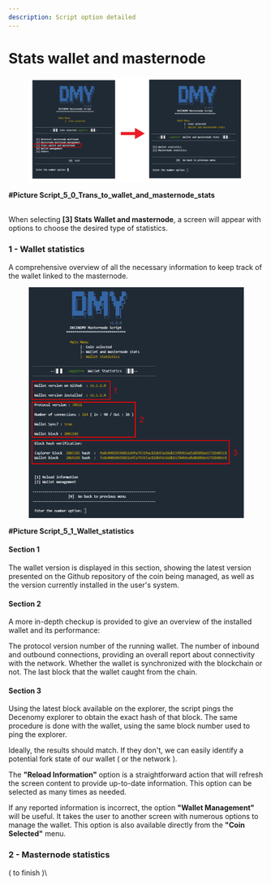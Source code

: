 ```yaml
---
description: Script option detailed
---
```


# Stats wallet and masternode

<figure><img src="../../.gitbook/assets/Script_5_0_Trans_to_wallet_and_masternode_stats.png" alt=""><figcaption></figcaption></figure>

**#Picture Script\_5\_0\_Trans\_to\_wallet\_and\_masternode\_stats**

\
When selecting **\[3] Stats Wallet and masternode**, a screen will appear with options to choose the desired type of statistics.

### 1 - Wallet statistics

A comprehensive overview of all the necessary information to keep track of the wallet linked to the masternode.

<figure><img src="../../.gitbook/assets/Script_5_1_Wallet_statistics.png" alt=""><figcaption></figcaption></figure>

**#Picture Script\_5\_1\_Wallet\_statistics**

#### Section 1

The wallet version is displayed in this section, showing the latest version presented on the Github repository of the coin being managed, as well as the version currently installed in the user's system.

#### Section 2

A more in-depth checkup is provided to give an overview of the installed wallet and its performance:

The protocol version number of the running wallet. The number of inbound and outbound connections, providing an overall report about connectivity with the network. Whether the wallet is synchronized with the blockchain or not. The last block that the wallet caught from the chain.

#### Section 3

Using the latest block available on the explorer, the script pings the Decenomy explorer to obtain the exact hash of that block. The same procedure is done with the wallet, using the same block number used to ping the explorer.

Ideally, the results should match. If they don't, we can easily identify a potential fork state of our wallet ( or the network ).

The **"Reload Information"** option is a straightforward action that will refresh the screen content to provide up-to-date information. This option can be selected as many times as needed.

If any reported information is incorrect, the option **"Wallet Management"** will be useful. It takes the user to another screen with numerous options to manage the wallet. This option is also available directly from the **"Coin Selected"** menu.

### 2 - Masternode statistics

( to finish )\
